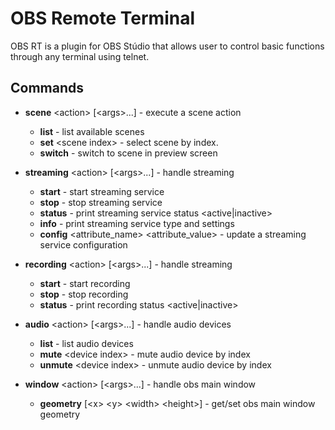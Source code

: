 # OBS Remote Terminal

OBS RT is a plugin for OBS Stúdio that allows user to control basic functions through any terminal using telnet.

## Commands

 - **scene** &lt;action&gt; [&lt;args&gt;...] - execute a scene action

    - **list** - list available scenes
    - **set** &lt;scene index&gt; - select scene by index.
    - **switch** - switch to scene in preview screen

 - **streaming** &lt;action&gt; [&lt;args&gt;...] - handle streaming

     - **start** - start streaming service
     - **stop** - stop streaming service
     - **status** - print streaming service status &lt;active|inactive&gt;
     - **info** - print streaming service type and settings
     - **config** &lt;attribute_name&gt; &lt;attribute_value&gt; - update a streaming service configuration

 - **recording** &lt;action&gt; [&lt;args&gt;...] - handle streaming

     - **start** - start recording
     - **stop** - stop recording
     - **status** - print recording status &lt;active|inactive&gt;

 - **audio** &lt;action&gt; [&lt;args&gt;...] - handle audio devices

     - **list** - list audio devices
     - **mute** &lt;device index&gt; - mute audio device by index
     - **unmute** &lt;device index&gt; - unmute audio device by index

 - **window** &lt;action&gt; [&lt;args&gt;...] - handle obs main window

     - **geometry** [&lt;x&gt; &lt;y&gt; &lt;width&gt; &lt;height&gt;] - get/set obs main window geometry
